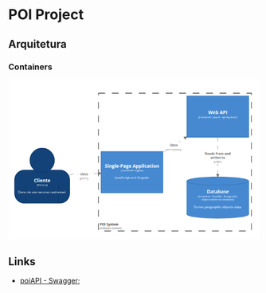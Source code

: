 # POI Project

## Arquitetura

### Containers

![Containers](c4model/container.png)

 
## Links

- [poiAPI - Swagger](https://app.swaggerhub.com/apis/henmerlin/poiAPI/1.0.0-SNAPSHOT#/);

